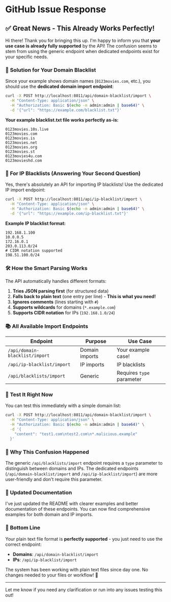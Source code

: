 # GitHub Issue Response

## ✅ **Great News - This Already Works Perfectly!**

Hi there! Thank you for bringing this up. I'm happy to inform you that **your use case is already fully supported** by the API! The confusion seems to stem from using the generic endpoint when dedicated endpoints exist for your specific needs.

### 🎯 **Solution for Your Domain Blacklist**

Since your example shows domain names (`0123movies.com`, etc.), you should use the **dedicated domain import endpoint**:

```bash
curl -X POST http://localhost:8011/api/domain-blacklist/import \
  -H "Content-Type: application/json" \
  -H "Authorization: Basic $(echo -n admin:admin | base64)" \
  -d '{"url": "https://example.com/blacklist.txt"}'
```

**Your example blacklist.txt file works perfectly as-is:**
```
0123movies.10s.live
0123movies.com
0123movies.is
0123movies.net
0123movies.org
0123movies.st
0123movies4u.com
0123movieshd.com
```

### 🔧 **For IP Blacklists (Answering Your Second Question)**

Yes, there's absolutely an API for importing IP blacklists! Use the dedicated IP import endpoint:

```bash
curl -X POST http://localhost:8011/api/ip-blacklist/import \
  -H "Content-Type: application/json" \
  -H "Authorization: Basic $(echo -n admin:admin | base64)" \
  -d '{"url": "https://example.com/ip-blacklist.txt"}'
```

**Example IP blacklist format:**
```
192.168.1.100
10.0.0.5
172.16.0.1
203.0.113.0/24
# CIDR notation supported
198.51.100.0/24
```

### 🛠️ **How the Smart Parsing Works**

The API automatically handles different formats:

1. **Tries JSON parsing first** (for structured data)
2. **Falls back to plain text** (one entry per line) - **This is what you need!**
3. **Ignores comments** (lines starting with `#`)
4. **Supports wildcards** for domains (`*.example.com`)
5. **Supports CIDR notation** for IPs (`192.168.1.0/24`)

### 📚 **All Available Import Endpoints**

| Endpoint | Purpose | Use Case |
|----------|---------|----------|
| `/api/domain-blacklist/import` | Domain imports | Your example case! |
| `/api/ip-blacklist/import` | IP imports | IP blacklists |
| `/api/blacklists/import` | Generic | Requires `type` parameter |

### 🧪 **Test It Right Now**

You can test this immediately with a simple domain list:

```bash
curl -X POST http://localhost:8011/api/domain-blacklist/import \
  -H "Content-Type: application/json" \
  -H "Authorization: Basic $(echo -n admin:admin | base64)" \
  -d '{
    "content": "test1.com\ntest2.com\n*.malicious.example"
  }'
```

### 📝 **Why This Confusion Happened**

The generic `/api/blacklists/import` endpoint requires a `type` parameter to distinguish between domains and IPs. The dedicated endpoints (`/api/domain-blacklist/import` and `/api/ip-blacklist/import`) are more user-friendly and don't require this parameter.

### 📖 **Updated Documentation**

I've just updated the README with clearer examples and better documentation of these endpoints. You can now find comprehensive examples for both domain and IP imports.

### 🎉 **Bottom Line**

Your plain text file format is **perfectly supported** - you just need to use the correct endpoint:
- **Domains**: `/api/domain-blacklist/import`  
- **IPs**: `/api/ip-blacklist/import`

The system has been working with plain text files since day one. No changes needed to your files or workflow! 🚀

---

Let me know if you need any clarification or run into any issues testing this out!
